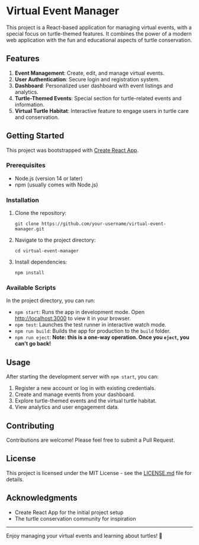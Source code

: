 # Virtual Event Manager

This project is a React-based application for managing virtual events, with a special focus on turtle-themed features. It combines the power of a modern web application with the fun and educational aspects of turtle conservation.

## Features

1. **Event Management**: Create, edit, and manage virtual events.
2. **User Authentication**: Secure login and registration system.
3. **Dashboard**: Personalized user dashboard with event listings and analytics.
4. **Turtle-Themed Events**: Special section for turtle-related events and information.
5. **Virtual Turtle Habitat**: Interactive feature to engage users in turtle care and conservation.

## Getting Started

This project was bootstrapped with [Create React App](https://github.com/facebook/create-react-app).

### Prerequisites

- Node.js (version 14 or later)
- npm (usually comes with Node.js)

### Installation

1. Clone the repository:
   ```
   git clone https://github.com/your-username/virtual-event-manager.git
   ```
2. Navigate to the project directory:
   ```
   cd virtual-event-manager
   ```
3. Install dependencies:
   ```
   npm install
   ```

### Available Scripts

In the project directory, you can run:

- `npm start`: Runs the app in development mode. Open [http://localhost:3000](http://localhost:3000) to view it in your browser.
- `npm test`: Launches the test runner in interactive watch mode.
- `npm run build`: Builds the app for production to the `build` folder.
- `npm run eject`: **Note: this is a one-way operation. Once you `eject`, you can't go back!**

## Usage

After starting the development server with `npm start`, you can:

1. Register a new account or log in with existing credentials.
2. Create and manage events from your dashboard.
3. Explore turtle-themed events and the virtual turtle habitat.
4. View analytics and user engagement data.

## Contributing

Contributions are welcome! Please feel free to submit a Pull Request.

## License

This project is licensed under the MIT License - see the [LICENSE.md](LICENSE.md) file for details.

## Acknowledgments

- Create React App for the initial project setup
- The turtle conservation community for inspiration

---

Enjoy managing your virtual events and learning about turtles! 🐢
